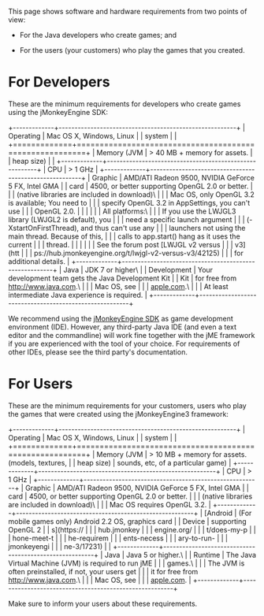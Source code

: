 This page shows software and hardware requirements from two points of
view:

-   For the Java developers who create games; and

-   For the users (your customers) who play the games that you created.

For Developers
==============

These are the minimum requirements for developers who create games using
the jMonkeyEngine SDK:

+-------------+--------------------------------------------------------+
| Operating   | Mac OS X, Windows, Linux                               |
| system      |                                                        |
+=============+========================================================+
| Memory (JVM | \> 40 MB + memory for assets.                          |
| heap size)  |                                                        |
+-------------+--------------------------------------------------------+
| CPU         | \> 1 GHz                                               |
+-------------+--------------------------------------------------------+
| Graphic     | AMD/ATI Radeon 9500, NVIDIA GeForce 5 FX, Intel GMA    |
| card        | 4500, or better supporting OpenGL 2.0 or better.       |
|             | (native libraries are included in download)\           |
|             | Mac OS, only OpenGL 3.2 is available; You need to      |
|             | specify OpenGL 3.2 in AppSettings, you can't use       |
|             | OpenGL 2.0.                                            |
|             |                                                        |
|             | All platforms:\                                        |
|             | If you use the LWJGL3 library (LWJGL2 is default), you |
|             | need a specific launch argument                        |
|             | (-XstartOnFirstThread), and thus can't use any         |
|             | launchers not using the main thread. Because of this,  |
|             | calls to app.start() hang as it uses the current       |
|             | thread.                                                |
|             |                                                        |
|             | See the forum post [LWJGL v2 versus                    |
|             | v3](htt                                                |
|             | ps://hub.jmonkeyengine.org/t/lwjgl-v2-versus-v3/42125) |
|             | for additional details.                                |
+-------------+--------------------------------------------------------+
| Java        | JDK 7 or higher\                                       |
| Development | Your development team gets the Java Development Kit    |
| Kit         | for free from <http://www.java.com>.\                  |
|             | Mac OS, see                                            |
|             | [apple.com](http://support.apple.com/kb/DL1421).\      |
|             | At least intermediate Java experience is required.     |
+-------------+--------------------------------------------------------+

We recommend using the [jMonkeyEngine SDK](../sdk) as game
development environment (IDE). However, any third-party Java IDE (and
even a text editor and the commandline) will work fine together with the
jME framework if you are experienced with the tool of your choice. For
requirements of other IDEs, please see the third party's documentation.

For Users
=========

These are the minimum requirements for your customers, users who play
the games that were created using the jMonkeyEngine3 framework:

+-------------+--------------------------------------------------------+
| Operating   | Mac OS X, Windows, Linux                               |
| system      |                                                        |
+=============+========================================================+
| Memory (JVM | \> 10 MB + memory for assets. (models, textures,       |
| heap size)  | sounds, etc, of a particular game)                     |
+-------------+--------------------------------------------------------+
| CPU         | \> 1 GHz                                               |
+-------------+--------------------------------------------------------+
| Graphic     | AMD/ATI Radeon 9500, NVIDIA GeForce 5 FX, Intel GMA    |
| card        | 4500, or better supporting OpenGL 2.0 or better.       |
|             | (native libraries are included in download)\           |
|             | Mac OS requires OpenGL 3.2.                            |
+-------------+--------------------------------------------------------+
| [Android    | (For mobile games only) Android 2.2 OS, graphics card  |
| Device      | supporting OpenGL 2                                    |
| s](https:// |                                                        |
| hub.jmonkey |                                                        |
| engine.org/ |                                                        |
| t/does-my-p |                                                        |
| hone-meet-t |                                                        |
| he-requirem |                                                        |
| ents-necess |                                                        |
| ary-to-run- |                                                        |
| jmonkeyengi |                                                        |
| ne-3/17231) |                                                        |
+-------------+--------------------------------------------------------+
| Java        | Java 5 or higher.\                                     |
| Runtime     | The Java Virtual Machine (JVM) is required to run jME  |
|             | games.\                                                |
|             | The JVM is often preinstalled, if not, your users get  |
|             | it for free from <http://www.java.com>.\               |
|             | Mac OS, see                                            |
|             | [apple.com](http://support.apple.com/kb/DL1421).       |
+-------------+--------------------------------------------------------+

Make sure to inform your users about these requirements.
